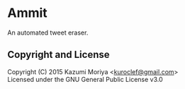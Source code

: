 
Ammit
================================

An automated tweet eraser.

Copyright and License
--------------------------------

Copyright (C) 2015 Kazumi Moriya \<kuroclef@gmail.com>  
Licensed under the GNU General Public License v3.0
